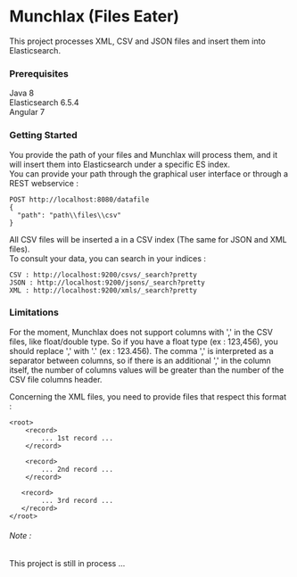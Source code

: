 # Munchlax (Files Eater)

This project processes XML, CSV and JSON files and insert them into Elasticsearch.

### Prerequisites

 Java 8 <br/>
 Elasticsearch 6.5.4 <br/>
 Angular 7 <br/>

### Getting Started

You provide the path of your files and Munchlax will process them, and it will insert them into Elasticsearch under a specific ES index. <br/>
You can provide your path through the graphical user interface or through a REST webservice :
```
POST http://localhost:8080/datafile
{
  "path": "path\\files\\csv"
}
```
All CSV files will be inserted a in a CSV index (The same for JSON and XML files).<br/>
To consult your data, you can search in your indices :
```
CSV : http://localhost:9200/csvs/_search?pretty
JSON : http://localhost:9200/jsons/_search?pretty
XML : http://localhost:9200/xmls/_search?pretty
```

### Limitations

For the moment, Munchlax does not support columns with ',' in the CSV files, like float/double type. So if you have a float type (ex : 123,456), you should replace ',' with '.' (ex : 123.456). The comma ',' is interpreted as a separator between columns, so if there is an additional ',' in the column itself, the number of columns values will be greater than the number of the CSV file columns header.<br/>

Concerning the XML files, you need to provide files that respect this format :

```
<root>
    <record>
        ... 1st record ...
    </record>

    <record>
        ... 2nd record ...
    </record>

   <record>
        ... 3rd record ...
   </record>
</root>
```

###### Note :
This project is still in process ...